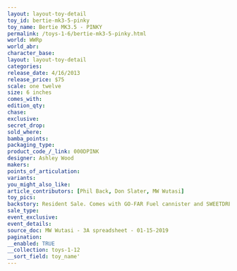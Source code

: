 ```yaml
---
layout: layout-toy-detail 
toy_id: bertie-mk3-5-pinky
toy_name: Bertie MK3.5 - PINKY
permalink: /toys-1-6/bertie-mk3-5-pinky.html
world: WWRp
world_abr: 
character_base: 
layout: layout-toy-detail
categories: 
release_date: 4/16/2013
release_price: $75 
scale: one twelve
size: 6 inches
comes_with: 
edition_qty: 
chase: 
exclusive: 
secret_drop: 
sold_where: 
bamba_points: 
packaging_type: 
product_code_/_link: 000DPINK
designer: Ashley Wood
makers: 
points_of_articulation: 
variants: 
you_might_also_like: 
article_contributors: [Phil Back, Don Slater, MW Wutasi]
toy_pics: 
backstory: Resident Sale. Comes with GO-FAR Fuel cannister and SWEETDREAMS landmine
sale_type: 
event_exclusive: 
event_details: 
source_doc: MW Wutasi - 3A spreadsheet - 01-15-2019
pagination: 
__enabled: TRUE
__collection: toys-1-12
__sort_field: toy_name'
---
```

